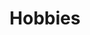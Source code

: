 ---
# An instance of the Experience widget.
# Documentation: https://docs.hugoblox.com/page-builder/
widget: experience

# This file represents a page section.
headless: true

# Order that this section appears on the page.
weight: 20

title: Hobbies
subtitle:

# Date format for experience
#   Refer to https://docs.hugoblox.com/customization/#date-format
date_format: Jan 2006

# Experiences.
#   Add/remove as many `experience` items below as you like.
#   Required fields are `title`, `company`, and `date_start`.
#   Leave `date_end` empty if it's your current employer.
#   Begin multi-line descriptions with YAML's `|2-` multi-line prefix.
experience:
  - title: Basketball
    company: School
    company_url: ''
    company_logo: 
    location: Hong Kong
    date_start: '2016-01-01'
    date_end: ''
    description: |2-
        Check out my highlights
        <a href="https://drive.google.com/file/d/1GxB-ojpLoewSafuJxm4QLTVf6L_jPvyF/view?usp=drive_link" target="_blank">1</a>
        <a href="https://drive.google.com/file/d/1_X0WkuT5opca4ttWVKqL0SbX9iIB0QoB/view?usp=drive_link" target="_blank">2</a>
        <a href="https://drive.google.com/file/d/1Oi8D0-mDZc5hsOf1229kkzsoSTRj004y/view?usp=drive_link" target="_blank">3</a>
        <a href="https://drive.google.com/file/d/10fkguJNHzfn-JlnXmghN1GW70MEsGGpB/view?usp=drive_link" target="_blank">4</a>
        
  - title: Music
    company: University X
    company_url: ''
    company_logo: org-x
    location: California
    date_start: '2016-01-01'
    date_end: '2020-12-31'
    description: Elvin Cheung
  

design:
  columns: '1'
---